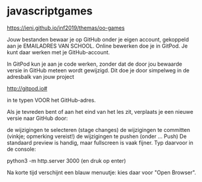 # javascriptgames
https://ieni.github.io/inf2019/themas/oo-games

Jouw bestanden bewaar je op GitHub onder je eigen account, gekoppeld aan je EMAILADRES VAN SCHOOL. Online bewerken doe je in GitPod. Je kunt daar werken met je GitHub-account.

In GitPod kun je aan je code werken, zonder dat de door jou bewaarde versie in GitHub meteen wordt gewijzigd. Dit doe je door simpelweg in de adresbalk van jouw project

http://gitpod.io#

in te typen VOOR het GitHub-adres.

Als je tevreden bent of aan het eind van het les zit, verplaats je een nieuwe versie naar GitHub door:

de wijzigingen te selecteren (stage changes)
de wijzigingen te committen (vinkje; opmerking vereist!)
de wijzigingen te pushen (onder ... Push)
De standaard preview is handig, maar fullscreen is vaak fijner. Typ daarvoor in de console:

python3 -m http.server 3000 (en druk op enter)

Na korte tijd verschijnt een blauw menuutje: kies daar voor "Open Browser".
